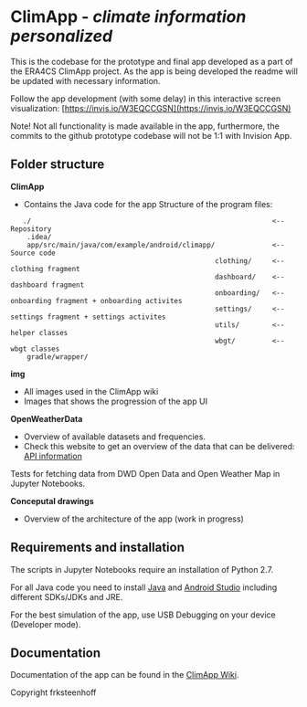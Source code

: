 # ClimApp - *climate information personalized* 

This is the codebase for the prototype and final app developed as a part of the ERA4CS ClimApp project. As the app is being developed the readme will be updated with necessary information.

Follow the app development (with some delay) in this interactive screen visualization: [https://invis.io/W3EQCCGSN](https://invis.io/W3EQCCGSN)

Note! Not all functionality is made available in the app, furthermore, the commits to the github prototype codebase will not be 1:1 with Invision App.

## Folder structure
**ClimApp**
* Contains the Java code for the app
Structure of the program files:

``` 
   ./                                                           <-- Repository
    .idea/                                                                                                                             
    app/src/main/java/com/example/android/climapp/              <-- Source code
                                                  clothing/     <-- clothing fragment  
                                                  dashboard/    <-- dashboard fragment
                                                  onboarding/   <-- onboarding fragment + onboarding activites
                                                  settings/     <-- settings fragment + settings activites
                                                  utils/        <-- helper classes
                                                  wbgt/         <-- wbgt classes
    gradle/wrapper/ 
 ```


**img**
* All images used in the ClimApp wiki 
* Images that shows the progression of the app UI

**OpenWeatherData**
 * Overview of available datasets and frequencies.
 * Check this website to get an overview of the data that can be delivered: [API information](http://openweathermap.org/price#weather)

Tests for fetching data from DWD Open Data and Open Weather Map in Jupyter Notebooks.

**Conceputal drawings**
* Overview of the architecture of the app (work in progress)

## Requirements and installation
The scripts in Jupyter Notebooks require an installation of Python 2.7.

For all Java code you need to install [Java](https://java.com/en/download/) and [Android Studio](https://developer.android.com/studio/install.html) including different SDKs/JDKs and JRE. 

For the best simulation of the app, use USB Debugging on your device (Developer mode).

## Documentation
Documentation of the app can be found in the [ClimApp Wiki](https://github.com/frksteenhoff/ClimApp/wiki). 


Copyright frksteenhoff
